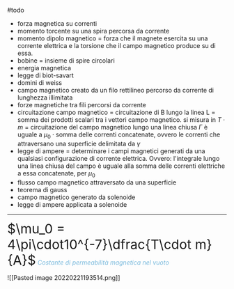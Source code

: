#todo
- forza magnetica su correnti 
- momento torcente su una spira percorsa da corrente 
- momento dipolo magnetico
	= forza che il magnete esercita su una corrente elettrica e la torsione che il campo magnetico produce su di essa. 
- bobine
	= insieme di spire circolari
- energia magnetica 
- legge di biot-savart 
- domini di weiss
- campo magnetico creato da un filo rettilineo percorso da corrente di lunghezza illimitata
- forze magnetiche tra fili percorsi da corrente
- circuitazione campo magnetico
	= circuitazione di B lungo la linea L = somma dei prodotti scalari tra i vettori campo magnetico. si misura in $T\cdot m$
	= circuitazione del campo magnetico lungo una linea chiusa $\Gamma$ è uguale a $\mu_0 \;\cdot$ somma delle correnti concatenate, ovvero le correnti che attraversano una superficie delimitata da $\gamma$
- legge di ampere
	= determinare i campi magnetici generati da una qualsiasi configurazione di corrente elettrica.
	Ovvero: l'integrale lungo una linea chiusa del campo è uguale alla somma delle correnti elettriche a essa concatenate, per $\mu_0$
- flusso campo magnetico attraversato da una superficie
- teorema di gauss
- campo magnetico generato da solenoide 
- legge di ampere applicata a solenoide
___
<span style="font-size:30px">$\mu_0 = 4\pi\cdot10^{-7}\dfrac{T\cdot m}{A}$</span>
<span style="color: #7abadd">*Costante di permeabilità magnetica nel vuoto*</span>


![[Pasted image 20220221193514.png]]